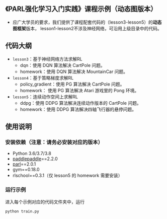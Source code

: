 ## 《PARL强化学习入门实践》课程示例（动态图版本）
+ 应广大学员的要求，我们提供了课程配套代码的（lesson3-lesson5）的**动态图框架**版本， lesson1-lesson2不涉及神经网络，可沿用上级目录中的代码。

## 代码大纲
+ `lesson3`：基于神经网络方法求解RL
    + dqn：使用 DQN 算法解决 CartPole 问题。
    + homework：使用 DQN 算法解决 MountainCar 问题。
+ `lesson4`：基于策略梯度求解RL
    + policy_gradient：使用 PG 算法解决 CartPole 问题。
    + homework： 使用 PG 算法解决 Atari 游戏里的 Pong 环境。
+ `lesson5`：连续动作空间上求解RL
    + ddpg：使用 DDPG 算法解决连续动作版本的 CartPole 问题。
    + homework：使用 DDPG 算法解决四轴飞行器的悬停问题。


## 使用说明

### 安装依赖（注意：请务必安装对应的版本）

+ Python 3.6/3.7/3.8
+ [paddlepaddle](https://github.com/PaddlePaddle/Paddle)==2.2.0
+ [parl](https://github.com/PaddlePaddle/PARL)==2.0.1
+ gym==0.18.0
+ rlschool==0.3.1（仅 lesson5 的 homework 需要安装）


### 运行示例

进入每个示例对应的代码文件夹中，运行
```
python train.py
```
